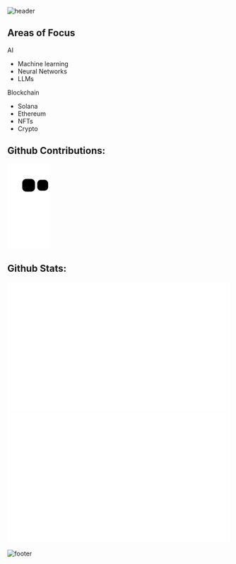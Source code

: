 <!-- https://github.com/jstrieb/github-stats -->
<!-- https://github.com/gleich/profile_stack -->
<!-- https://github.com/abhisheknaiidu/awesome-github-profile-readme#github-actions- -->

<!-- https://github.com/kyechan99/capsule-render -->
![header](https://capsule-render.vercel.app/api?type=waving&color=0:F7CAC9,100:f9f79a&height=250&section=header&text=Emerging%20Tech%20Sofware%20Developer&fontSize=40)

## Areas of Focus
AI
- Machine learning
- Neural Networks
- LLMs
  
Blockchain
- Solana
- Ethereum
- NFTs
- Crypto

## Github Contributions:

![snake gif](https://github.com/jrocca82/jrocca82/blob/output/github-contribution-grid-snake.svg)

## Github Stats:
<p alignItems="center" justifyContent="space-between">
<img src="https://github.com/jrocca82/git-profile/blob/master/generated/overview.svg" />
<img src="https://github.com/jrocca82/git-profile/blob/master/generated/languages.svg" />
</p>

![footer](https://capsule-render.vercel.app/api?section=footer&type=waving&color=0:6d98fa,100:f9f79a)
